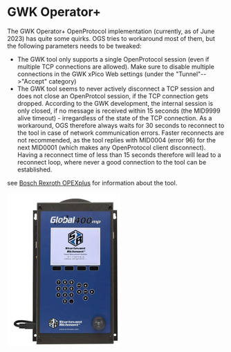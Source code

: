 # GWK Operator+

The GWK Operator+ OpenProtocol implementation (currently, as of June 2023) has quite some quirks. OGS tries to workaround most of them, but the following parameters needs to be tweaked:

- The GWK tool only supports a single OpenProtocol session (even if multiple TCP connections are allowed). Make sure to disable multiple connections in the GWK xPico Web settings (under the "Tunnel"-->"Accept" category)
- The GWK tool seems to never actively disconnect a TCP session and does not close an OpenProtcol session, if the TCP connection gets dropped. According to the GWK development, the internal session is only closed, if no message is received within 15 seconds (the MID9999 alive timeout) - irregardless of the state of the TCP connection. As a workaround, OGS therefore always waits for 30 seconds to reconnect to the tool in case of network communication errors. Faster reconnects are not recommended, as the tool replies with MID0004 (error 96) for the next MID0001 (which makes any OpenProtocol client disconnect). Having a reconnect time of less than 15 seconds therefore will lead to a reconnect loop, where never a good connection to the tool can be established.


see [Bosch Rexroth OPEXplus](https://www.pts-automation.de/handelsprodukte/rexroth-schraubtechnik/drehmomentschluessel-opexplus/) for information about the tool.


![test.png](/docs/tools/openprotocol/resources/Global400mp.png)



